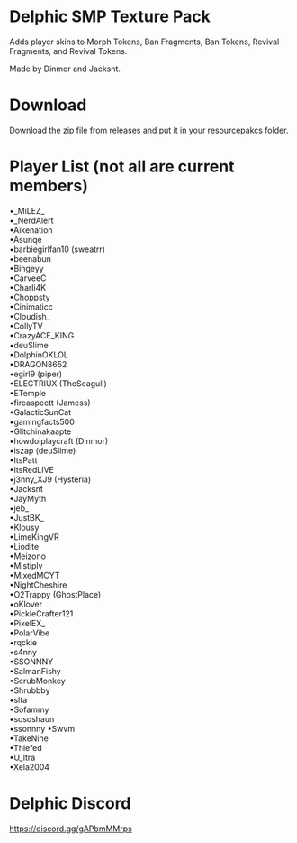 # Delphic SMP Texture Pack
Adds player skins to Morph Tokens, Ban Fragments, Ban Tokens, Revival Fragments, and Revival Tokens.  
  
Made by Dinmor and Jacksnt.  
# Download
Download the zip file from [releases](https://github.com/howdoiplaycraft/Delphic-SMP-Texture-Pack/releases) and put it in your resourcepakcs folder.
# Player List (not all are current members)
•\_MiLEZ_  
•\_NerdAlert  
•Aikenation  
•Asunqe  
•barbiegirlfan10 (sweatrr)  
•beenabun  
•Bingeyy  
•CarveeC  
•Charli4K  
•Choppsty  
•Cinimaticc  
•Cloudish_  
•CollyTV  
•CrazyACE_KING  
•deuSlime  
•DolphinOKLOL  
•DRAGON8652  
•egirl9 (piper)  
•ELECTRIUX (TheSeagull)  
•ETemple  
•fireaspectt (Jamess)  
•GalacticSunCat  
•gamingfacts500  
•Glitchinakaapte  
•howdoiplaycraft (Dinmor)  
•iszap (deuSlime)  
•ItsPatt  
•ItsRedLIVE  
•j3nny_XJ9 (Hysteria)  
•Jacksnt  
•JayMyth  
•jeb_  
•JustBK_  
•Klousy  
•LimeKingVR  
•Liodite  
•Meizono  
•Mistiply  
•MixedMCYT  
•NightCheshire  
•O2Trappy (GhostPlace)  
•oKlover  
•PickleCrafter121  
•PixelEX_  
•PolarVibe  
•rqckie  
•s4nny  
•SSONNNY  
•SalmanFishy  
•ScrubMonkey  
•Shrubbby  
•slta  
•Sofammy  
•sososhaun  
•ssonnny
•Swvm  
•TakeNine  
•Thiefed  
•U_ltra  
•Xela2004  
# Delphic Discord
https://discord.gg/gAPbmMMrps
